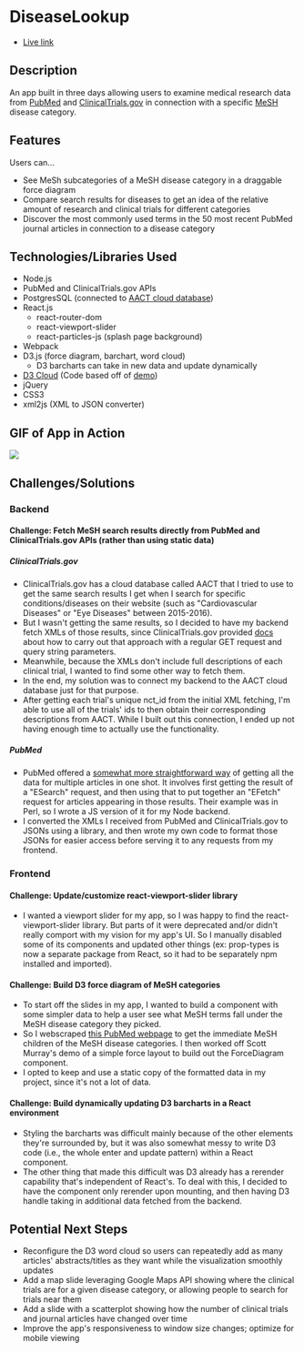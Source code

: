# DiseaseLookup
* [Live link][live-link]

## Description
An app built in three days allowing users to examine medical research data from [PubMed][pubmedURL] and [ClinicalTrials.gov][trialsURL] in connection with a specific [MeSH][mesh-link] disease category.

## Features

Users can...
* See MeSh subcategories of a MeSH disease category in a draggable force diagram
* Compare search results for diseases to get an idea of the relative amount of research and clinical trials for different categories
* Discover the most commonly used terms in the 50 most recent PubMed journal articles in connection to a disease category

## Technologies/Libraries Used
* Node.js
* PubMed and ClinicalTrials.gov APIs
* PostgresSQL (connected to [AACT cloud database][aact-link])
* React.js
  * react-router-dom  
  * react-viewport-slider
  * react-particles-js (splash page background)
* Webpack
* D3.js (force diagram, barchart, word cloud)
  * D3 barcharts can take in new data and update dynamically
* [D3 Cloud][d3-cloud] (Code based off of [demo][d3-cloud-demo])
* jQuery
* CSS3
* xml2js (XML to JSON converter)

## GIF of App in Action

<img src="/gifsandpics/disease-lookup-gif-demo.gif"></img>

## Challenges/Solutions

### Backend

#### Challenge: Fetch MeSH search results directly from PubMed and ClinicalTrials.gov APIs (rather than using static data)

##### ClinicalTrials.gov
* ClinicalTrials.gov has a cloud database called AACT that I tried to use to get the same search results I get when I search for specific conditions/diseases on their website (such as "Cardiovascular Diseases" or "Eye Diseases" between 2015-2016).
* But I wasn't getting the same results, so I decided to have my backend fetch XMLs of those results, since ClinicalTrials.gov provided [docs][trials-api-docs] about how to carry out that approach with a regular GET request and query string parameters.
* Meanwhile, because the XMLs don't include full descriptions of each clinical trial, I wanted to find some other way to fetch them.
* In the end, my solution was to connect my backend to the AACT cloud database just for that purpose.
* After getting each trial's unique nct_id from the initial XML fetching, I'm able to use all of the trials' ids to then obtain their corresponding descriptions from AACT. While I built out this connection, I ended up not having enough time to actually use the functionality.

##### PubMed
* PubMed offered a [somewhat more straightforward way][pubmed-api-docs] of getting all the data for multiple articles in one shot. It involves first getting the result of a "ESearch" request, and then using that to put together an "EFetch" request for articles appearing in those results. Their example was in Perl, so I wrote a JS version of it for my Node backend.
* I converted the XMLs I received from PubMed and ClinicalTrials.gov to JSONs using a library, and then wrote my own code to format those JSONs for easier access before serving it to any requests from my frontend.

### Frontend

#### Challenge: Update/customize react-viewport-slider library
* I wanted a viewport slider for my app, so I was happy to find the react-viewport-slider library. But parts of it were deprecated and/or didn't really comport with my vision for my app's UI. So I manually disabled some of its components and updated other things (ex: prop-types is now a separate package from React, so it had to be separately npm installed and imported).

#### Challenge: Build D3 force diagram of MeSH categories
* To start off the slides in my app, I wanted to build a component with some simpler data to help a user see what MeSH terms fall under the MeSH disease category they picked.
* So I webscraped [this PubMed webpage][webscraping-link] to get the immediate MeSH children of the MeSH disease categories. I then worked off Scott Murray's demo of a simple force layout to build out the ForceDiagram component.
* I opted to keep and use a static copy of the formatted data in my project, since it's not a lot of data.

#### Challenge: Build dynamically updating D3 barcharts in a React environment
* Styling the barcharts was difficult mainly because of the other elements they're surrounded by, but it was also somewhat messy to write D3 code (i.e., the whole enter and update pattern) within a React component.
* The other thing that made this difficult was D3 already has a rerender capability that's independent of React's. To deal with this, I decided to have the component only rerender upon mounting, and then having D3 handle taking in additional data fetched from the backend.

## Potential Next Steps
* Reconfigure the D3 word cloud so users can repeatedly add as many articles' abstracts/titles as they want while the visualization smoothly updates
* Add a map slide leveraging Google Maps API showing where the clinical trials are for a given disease category, or allowing people to search for trials near them
* Add a slide with a scatterplot showing how the number of clinical trials and journal articles have changed over time
* Improve the app's responsiveness to window size changes; optimize for mobile viewing

[live-link]: https://diseaselookup.herokuapp.com/
[aact-link]: https://aact-prod.herokuapp.com/connect
[d3-cloud]: https://github.com/jasondavies/d3-cloud
[d3-cloud-demo]: https://bl.ocks.org/blockspring/847a40e23f68d6d7e8b5
[mesh-link]: https://www.nlm.nih.gov/pubs/factsheets/mesh.html
[pubmedURL]: https://www.ncbi.nlm.nih.gov/pubmed
[trialsURL]: https://clinicaltrials.gov/
[trials-api-docs]: https://clinicaltrials.gov/ct2/resources/download#DownloadMultipleRecords
[pubmed-api-docs]: https://www.ncbi.nlm.nih.gov/books/NBK25498/#chapter3.ESearch__ESummaryEFetch
[webscraping-link]: https://www.ncbi.nlm.nih.gov/mesh/1000067
